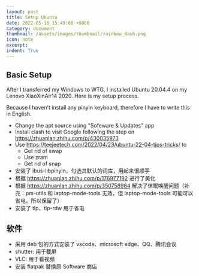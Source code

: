 ```yaml
---
layout: post
title: Setup Ubuntu
date: 2022-05-16 15:49:00 +0800
category: document
thumbnail: /assets/images/thumbnail/rainbow_dash.png
icon: note
excerpt: 
indent: True
---
```


## Basic Setup

After I transferred my Windows to WTG, I installed Ubuntu 20.04.4 on my Lenovo XiaoXinAir14 2020. Here is my setup process.

Because I haven't install any pinyin keyboard, therefore I have to write this in English.

- Change the apt source using "Sofeware & Updates" app
- Install clash to visit Google following the step on <https://zhuanlan.zhihu.com/p/430035973>
- Use <https://teejeetech.com/2022/04/23/ubuntu-22-04-tips-tricks/> to
  - Get rid of swap
  - Use zram
  - Get rid of snap
- 安装了 ibus-libpinyin，勾选其默认的词库，用起来很顺手
- 根据 <https://zhuanlan.zhihu.com/p/176977192> 进行了美化
- 根据 <https://zhuanlan.zhihu.com/p/350758984> 解决了休眠唤醒问题（补充：pm-utils 和 laptop-mode-tools 无效，但 laptop-mode-tools 可能可以省电，所以保留了）
- 安装了 tlp、tlp-rdw 用于省电

## 软件

- 采用 deb 包的方式安装了 vscode、microsoft edge、QQ、腾讯会议
- shutter: 用于截屏
- VLC: 用于看视频
- 安装 flatpak 替换原 Software 商店